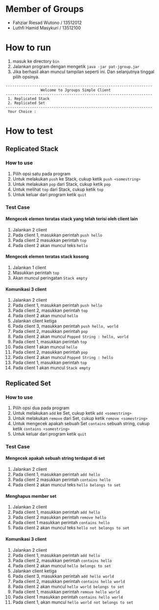 # Member of Groups
* Fahziar Riesad Wutono / 13512012
* Luthfi Hamid Masykuri / 13512100

# How to run

 1. masuk ke directory ```bin```
 2. Jalankan program dengan mengetik ```java -jar pat-jgroup.jar```
 3. Jika berhasil akan muncul tampilan seperti ini. Dan selanjutnya tinggal pilih opsinya.

```
-------------------------------------------------------------------
                Welcome to Jgroups Simple Client
-------------------------------------------------------------------
 1. Replicated Stack
 2. Replicated Set
-------------------------------------------------------------------
 Your Choice :
 ```
 # How to test
 ## Replicated Stack
 ### How to use
 1. Pilih opsi satu pada program
 2. Untuk melakukan ```push``` ke Stack, cukup ketik ```push <somestring>```
 3. Untuk melakukan ```pop``` dari Stack, cukup ketik ```pop```
 4. Untuk melihat ```top``` dari Stack, cukup ketik ```top```
 5. Untuk keluar dari program ketik ```quit```
 
### Test Case

#### Mengecek elemen teratas stack yang telah terisi oleh client lain

 1. Jalankan 2 client
 2. Pada client 1, masukkan perintah ```push hello```
 4. Pada client 2 masukkan perintah ```top```
 5. Pada client 2 akan muncul teks ```hello```

#### Mengecek elemen teratas stack kosong

 1. Jalankan 1 client
 2. Masukkan perintah ```top```
 3. Akan muncul peringatan ```Stack empty```
 
#### Komunikasi 3 client
 
1.  Jalankan 2 client
2. Pada client 1, masukkan perintah ```push hello``` 
3. Pada client 2, masukkan perintah ```top```
4. Pada client 2 akan muncul ```hello```
5. Jalankan client ketiga
6. Pada client 3, masukkan perintah ```push hello, world```
7. Pada client 2, masukkan perintah ```pop```
8. Pada client 2 akan muncul ```Popped String : hello, world```
9. Pada client 1, masukkan perintah ```top```
10. Pada client 1 akan muncul ```hello```
11. Pada client 2, masukkan perintah ```pop```
12. Pada client 2 akan muncul ```Popped String : hello```
13. Pada client 1, masukkan perintah ```top```
14. Pada client 1 akan muncul ```Stack empty```

## Replicated Set

### How to use
 1. Pilih opsi dua pada program
 2. Untuk melakukan ```add``` ke Set, cukup ketik ```add <somestring>```
 3. Untuk melakukan ```remove``` dari Set, cukup ketik ```remove <somestring>```
 4. Untuk mengecek apakah sebuah Set ```contains``` sebuah string, cukup ketik ```contains <somestring>```
 5. Untuk keluar dari program ketik ```quit```

### Test Case

#### Mengecek apakah sebuah string terdapat di set

 1. Jalankan 2 client
 2. Pada client 1, masukkan perintah ```add hello```
 3. Pada client 2 masukkan perintah ```contains hello```
 4. Pada client 2 akan muncul teks ```hello belongs to set```

#### Menghapus member set

 1. Jalankan 2 client
 2. Pada client 1, masukkan perintah ```add hello```
 3. Pada client 2 masukkan perintah ```remove hello```
 4. Pada client 1 masukkan perintah ```contains hello```
 5. Pada client 2 akan muncul teks ```hello not belongs to set```
 
#### Komunikasi 3 client
 
1.  Jalankan 2 client
2. Pada client 1, masukkan perintah ```add hello``` 
3. Pada client 2, masukkan perintah ```contains hello```
4. Pada client 2 akan muncul ```hello belongs to set```
5. Jalankan client ketiga
6. Pada client 3, masukkan perintah ```add hello world```
7. Pada client 2, masukkan perintah ```contains hello world```
8. Pada client 2 akan muncul ```hello world belongs to set```
9. Pada client 1, masukkan perintah ```remove hello world```
10. Pada client 1 masukkan perintah ```contains hello world``` 
11. Pada client 1, akan muncul ```hello world not belongs to set```